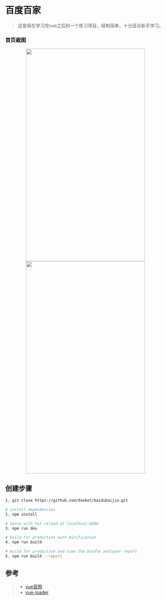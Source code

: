 # 百度百家

> 这是我在学习完vue之后的一个练习项目，结构简单，十分适合新手学习。

### 首页截图
<center>
<img src="https://daoket.github.io/baijia/eg1.jpg" width='375' height='667'/>
</center>
<center>
<img src="https://daoket.github.io/baijia/eg2.jpg" width='375' height='667'/>
</center>

## 创建步骤

``` bash
1. git clone https://github.com/daoket/baidubaijia.git

# install dependencies
2. npm install

# serve with hot reload at localhost:8080
3. npm run dev

# build for production with minification
4. npm run build

# build for production and view the bundle analyzer report
5. npm run build --report
```

## 参考
> - [vue官网](http://cn.vuejs.org/)
> - [vue-loader](https://router.vuejs.org/)
